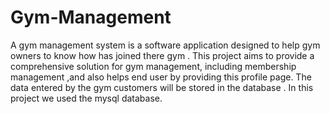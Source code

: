 # Gym-Management
A gym management system is a software application designed to help gym owners to know how has joined there gym .
This project aims to provide a comprehensive solution for gym management, including membership management ,and also helps end user by providing this profile page.
The data entered by the gym customers will be stored in the database . 
In this project we used the mysql database.
